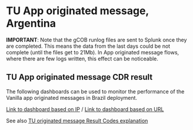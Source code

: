 # TU App originated message, Argentina

**IMPORTANT**: Note that the gCOB runlog files are sent to Splunk once they are completed. This means the data from the last days could be not complete (until the files get to 21Mb). In App originated message flows, where there are few logs written, this effect can be noticeable.

## TU App originated message CDR result

The following dashboards can be used to monitor the performance of the Vanilla app originated messages in Brazil deployment.

[Link to dashboard based on IP]() / [Link to dashboard based on URL](https://mia-splunk.tefcomms.com)

See also [TU originated message Result Codes explanation](../../reportdata/App_Orig_Vanilla_message_resultCodes_explanation.md)


